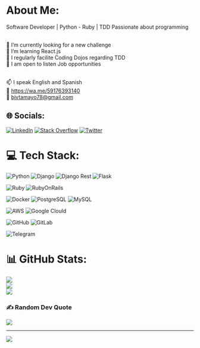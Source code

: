 # About Me:

Software Developer |  Python - Ruby | TDD 
Passionate about programming

<br>
🔭 I’m currently looking for a new challenge<br>
🌱 I’m learning React.js<br>
📝 I regularly facilite Coding Dojos regarding TDD<br>
💬 I am open to listen Job opportunities<br><br>

📫 I speak English and Spanish <br>
💬 https://wa.me/59176393140 <br>
📩 bjvtamayo78@gmail.com <br>



## 🌐 Socials:
[![LinkedIn](https://img.shields.io/badge/LinkedIn-%230077B5.svg?logo=linkedin&logoColor=white)](https://www.linkedin.com/in/bjvta/) [![Stack Overflow](https://img.shields.io/badge/-Stackoverflow-FE7A16?logo=stack-overflow&logoColor=white)](https://stackoverflow.com/users/5290793/brandon-jason-valle-tamayo)  [![Twitter](https://img.shields.io/badge/-Stackoverflow-FE7A16?logo=stack-overflow&logoColor=white)](https://stackoverflow.com/users/5290793/brandon-jason-valle-tamayo)

# 💻 Tech Stack:
![Python](https://img.shields.io/badge/python-3670A0?style=for-the-badge&logo=python&logoColor=ffdd54)
![Django](https://img.shields.io/badge/Django-092E20?style=for-the-badge&logo=django&logoColor=green)
![Django Rest](https://img.shields.io/badge/django%20rest-ff1709?style=for-the-badge&logo=django&logoColor=white)
![Flask](https://img.shields.io/badge/Flask-000000?style=for-the-badge&logo=flask&logoColor=white)

![Ruby](https://img.shields.io/badge/Ruby-CC342D?style=for-the-badge&logo=ruby&logoColor=white)
![RubyOnRails](https://img.shields.io/badge/Ruby_on_Rails-CC0000?style=for-the-badge&logo=ruby-on-rails&logoColor=white)

![Docker](https://img.shields.io/badge/Docker-2CA5E0?style=for-the-badge&logo=docker&logoColor=white)
![PostgreSQL](https://img.shields.io/badge/PostgreSQL-316192?style=for-the-badge&logo=postgresql&logoColor=white)
![MySQL](https://img.shields.io/badge/mysql-%2300f.svg?style=for-the-badge&logo=mysql&logoColor=white)

![AWS](https://img.shields.io/badge/Amazon_AWS-FF9900?style=for-the-badge&logo=amazonaws&logoColor=white)
![Google Clould](https://img.shields.io/badge/Google_Cloud-4285F4?style=for-the-badge&logo=google-cloud&logoColor=white)

![GitHub](https://img.shields.io/badge/GitHub-100000?style=for-the-badge&logo=github&logoColor=white)
![GitLab](https://img.shields.io/badge/GitLab-330F63?style=for-the-badge&logo=gitlab&logoColor=white)

![Telegram](https://img.shields.io/badge/Telegram-2CA5E0?style=for-the-badge&logo=telegram&logoColor=white)
# 📊 GitHub Stats:
![](https://github-readme-stats.vercel.app/api?username=bjvta&theme=dark&hide_border=false&include_all_commits=true&count_private=true)<br/>
![](https://github-readme-streak-stats.herokuapp.com/?user=bjvta&theme=dark&hide_border=false)<br/>
![](https://github-readme-stats.vercel.app/api/top-langs/?username=bjvta&theme=dark&hide_border=false&include_all_commits=true&count_private=true&layout=compact)

### ✍️ Random Dev Quote
![](https://quotes-github-readme.vercel.app/api?type=horizontal&theme=radical)

---
[![](https://visitcount.itsvg.in/api?id=bjvta&label=Profile%20Views&pretty=true)](https://visitcount.itsvg.in)

